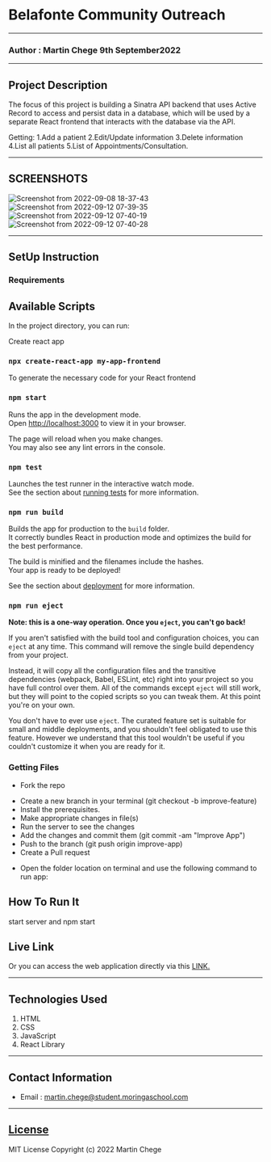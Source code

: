 # Belafonte Community Outreach
*****
### Author : Martin Chege 9th September2022
****
## Project Description
The focus of this project is building a Sinatra API backend that uses Active Record to access and persist data in a database, which will be used by a separate React frontend that interacts with the database via the API.

Getting:
1.Add a patient
2.Edit/Update information
3.Delete information
4.List all patients
5.List of Appointments/Consultation.
******

## SCREENSHOTS
![Screenshot from 2022-09-08 18-37-43](https://user-images.githubusercontent.com/24671358/189575303-dbf79415-ead5-4272-bf76-7d77e723e01e.png)
![Screenshot from 2022-09-12 07-39-35](https://user-images.githubusercontent.com/24671358/189575305-36d5334c-93fc-4b74-aee8-6d1835d31654.png)
![Screenshot from 2022-09-12 07-40-19](https://user-images.githubusercontent.com/24671358/189575308-2a7f93ea-1b30-4c39-a7c2-3550b41c6864.png)
![Screenshot from 2022-09-12 07-40-28](https://user-images.githubusercontent.com/24671358/189575312-25f82bd8-ce0c-44dc-8ba3-3c7998a57bcb.png)



********
## SetUp Instruction
### Requirements
## Available Scripts

In the project directory, you can run:

Create react app

### `npx create-react-app my-app-frontend`

To generate the necessary code for your React frontend

### `npm start`

Runs the app in the development mode.\
Open [http://localhost:3000](http://localhost:3000) to view it in your browser.

The page will reload when you make changes.\
You may also see any lint errors in the console.

### `npm test`

Launches the test runner in the interactive watch mode.\
See the section about [running tests](https://facebook.github.io/create-react-app/docs/running-tests) for more information.

### `npm run build`

Builds the app for production to the `build` folder.\
It correctly bundles React in production mode and optimizes the build for the best performance.

The build is minified and the filenames include the hashes.\
Your app is ready to be deployed!

See the section about [deployment](https://facebook.github.io/create-react-app/docs/deployment) for more information.

### `npm run eject`

**Note: this is a one-way operation. Once you `eject`, you can't go back!**

If you aren't satisfied with the build tool and configuration choices, you can `eject` at any time. This command will remove the single build dependency from your project.

Instead, it will copy all the configuration files and the transitive dependencies (webpack, Babel, ESLint, etc) right into your project so you have full control over them. All of the commands except `eject` will still work, but they will point to the copied scripts so you can tweak them. At this point you're on your own.

You don't have to ever use `eject`. The curated feature set is suitable for small and middle deployments, and you shouldn't feel obligated to use this feature. However we understand that this tool wouldn't be useful if you couldn't customize it when you are ready for it.


### Getting Files
* Fork the repo
- Create a new branch in your terminal (git checkout -b improve-feature)
- Install the prerequisites.
- Make appropriate changes in file(s)
- Run the server to see the changes
- Add the changes and commit them (git commit -am "Improve App")
- Push to the branch (git push origin improve-app)
- Create a Pull request
* Open the folder location on terminal and use the following command to run app:

## How To Run It
start server and npm start
## Live Link
Or you can access the web application directly via this [LINK.](link.com/)
*****

## Technologies Used
1. HTML
2. CSS
3. JavaScript
4. React Library

*****
## Contact Information
* Email : martin.chege@student.moringaschool.com
*****
## [License](LICENSE)
MIT License
Copyright (c) 2022 Martin Chege